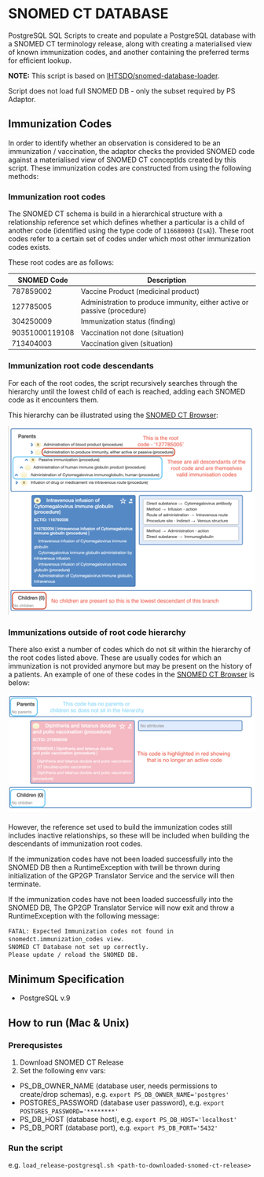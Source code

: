 # SNOMED CT DATABASE

PostgreSQL SQL Scripts to create and populate a PostgreSQL database with a SNOMED CT terminology release, along with
creating a materialised view of known immunization codes, and another containing the preferred terms for efficient 
lookup.

**NOTE:** This script is based on [IHTSDO/snomed-database-loader](https://github.com/IHTSDO/snomed-database-loader/tree/master/PostgreSQL).

Script does not load full SNOMED DB - only the subset required by PS Adaptor.

## Immunization Codes

In order to identify whether an observation is considered to be an immunization / vaccination, the adaptor checks the
provided SNOMED code against a materialised view of SNOMED CT conceptIds created by this script. 
These immunization codes are constructed from using the following methods:

### Immunization root codes

The SNOMED CT schema is build in a hierarchical structure with a relationship reference set which defines whether a 
particular is a child of another code (identified using the type code of `116680003` (`IsA`)).  These root codes refer
to a certain set of codes under which most other immunization codes exists.

These root codes are as follows:

| SNOMED Code    | Description                                                               |
|----------------|---------------------------------------------------------------------------|
| 787859002      | Vaccine Product (medicinal product)                                       |
| 127785005      | Administration to produce immunity, either active or passive (procedure)  |
| 304250009      | Immunization status (finding)                                             |
| 90351000119108 | Vaccination not done (situation)                                          |
| 713404003      | Vaccination given (situation)                                             |

### Immunization root code descendants

For each of the root codes, the script recursively searches through the hierarchy until the lowest child of each is 
reached, adding each SNOMED code as it encounters them.

This hierarchy can be illustrated using the [SNOMED CT Browser](https://termbrowser.nhs.uk/):

![immunization_hierarchy_example.png](immunization_hierarchy_example.png)

### Immunizations outside of root code hierarchy

There also exist a number of codes which do not sit within the hierarchy of the root codes listed above. These are
usually codes for which an immunization is not provided anymore but may be present on the history of a patients.
An example of one of these codes in the [SNOMED CT Browser](https://termbrowser.nhs.uk/) is below:

![immunization_not_in_hierarchy_example.png](immunization_not_in_hierarchy_example.png)

However, the reference set used to build the immunization codes still includes inactive relationships, so these will be 
included when building the descendants of immunization root codes.

If the immunization codes have not been loaded successfully into the SNOMED DB then a RuntimeException with twill be thrown during 
initialization of the GP2GP Translator Service and the service will then terminate.

If the immunization codes have not been loaded successfully into the SNOMED DB, The GP2GP Translator Service will now 
exit and throw a RuntimeException with the following message:
```
FATAL: Expected Immunization codes not found in snomedct.immunization_codes view.
SNOMED CT Database not set up correctly.
Please update / reload the SNOMED DB.
``` 
## Minimum Specification

- PostgreSQL v.9

## How to run (Mac & Unix)

### Prerequsistes
1. Download SNOMED CT Release 
2. Set the following env vars:
- PS_DB_OWNER_NAME (database user, needs permissions to create/drop schemas), e.g. `export PS_DB_OWNER_NAME='postgres'`
- POSTGRES_PASSWORD (database user password), e.g. `export POSTGRES_PASSWORD='********'`
- PS_DB_HOST (database host), e.g. `export PS_DB_HOST='localhost'`
- PS_DB_PORT (database port), e.g. `export PS_DB_PORT='5432'`

### Run the script
e.g. `load_release-postgresql.sh <path-to-downloaded-snomed-ct-release>`
